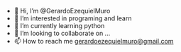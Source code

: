 - 👋 Hi, I’m @GerardoEzequielMuro
- 👀 I’m interested in programing and learn
- 🌱 I’m currently learning python
- 💞️ I’m looking to collaborate on ...
- 📫 How to reach me gerardoezequielmuro@gmail.com

<!---
GerardoEzequielMuro/GerardoEzequielMuro is a ✨ special ✨ repository because its `README.md` (this file) appears on your GitHub profile.
You can click the Preview link to take a look at your changes.
--->
